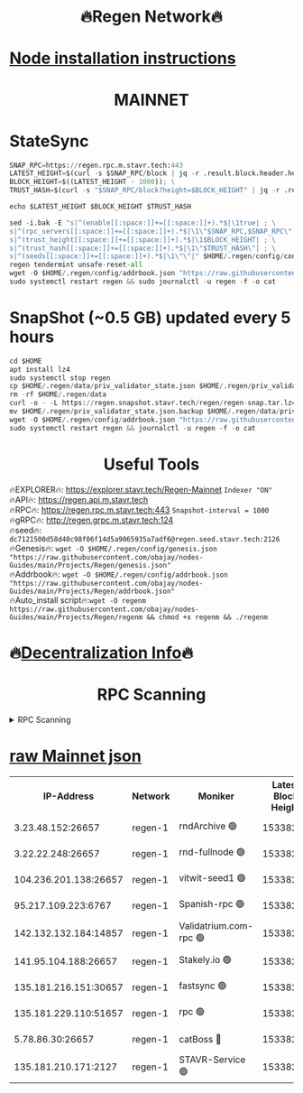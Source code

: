 <h1 align="center"> 🔥Regen Network🔥</h1>

[Node installation instructions](https://github.com/obajay/nodes-Guides/tree/main/Projects/Regen)
=
<h1 align="center"> MAINNET</h1>

# StateSync
```python
SNAP_RPC=https://regen.rpc.m.stavr.tech:443
LATEST_HEIGHT=$(curl -s $SNAP_RPC/block | jq -r .result.block.header.height); \
BLOCK_HEIGHT=$((LATEST_HEIGHT - 1000)); \
TRUST_HASH=$(curl -s "$SNAP_RPC/block?height=$BLOCK_HEIGHT" | jq -r .result.block_id.hash)

echo $LATEST_HEIGHT $BLOCK_HEIGHT $TRUST_HASH

sed -i.bak -E "s|^(enable[[:space:]]+=[[:space:]]+).*$|\1true| ; \
s|^(rpc_servers[[:space:]]+=[[:space:]]+).*$|\1\"$SNAP_RPC,$SNAP_RPC\"| ; \
s|^(trust_height[[:space:]]+=[[:space:]]+).*$|\1$BLOCK_HEIGHT| ; \
s|^(trust_hash[[:space:]]+=[[:space:]]+).*$|\1\"$TRUST_HASH\"| ; \
s|^(seeds[[:space:]]+=[[:space:]]+).*$|\1\"\"|" $HOME/.regen/config/config.toml
regen tendermint unsafe-reset-all
wget -O $HOME/.regen/config/addrbook.json "https://raw.githubusercontent.com/obajay/nodes-Guides/main/Projects/Regen/addrbook.json"
sudo systemctl restart regen && sudo journalctl -u regen -f -o cat
```
# SnapShot (~0.5 GB) updated every 5 hours
```python
cd $HOME
apt install lz4
sudo systemctl stop regen
cp $HOME/.regen/data/priv_validator_state.json $HOME/.regen/priv_validator_state.json.backup
rm -rf $HOME/.regen/data
curl -o - -L https://regen.snapshot.stavr.tech/regen/regen-snap.tar.lz4 | lz4 -c -d - | tar -x -C $HOME/.regen --strip-components 2
mv $HOME/.regen/priv_validator_state.json.backup $HOME/.regen/data/priv_validator_state.json
wget -O $HOME/.regen/config/addrbook.json "https://raw.githubusercontent.com/obajay/nodes-Guides/main/Projects/Regen/addrbook.json"
sudo systemctl restart regen && journalctl -u regen -f -o cat
```

 <h1 align="center"> Useful Tools</h1>

🔥EXPLORER🔥:     https://explorer.stavr.tech/Regen-Mainnet        `Indexer "ON"` \
🔥API🔥:          https://regen.api.m.stavr.tech \
🔥RPC🔥:          https://regen.rpc.m.stavr.tech:443              `Snapshot-interval = 1000` \
🔥gRPC🔥:         http://regen.grpc.m.stavr.tech:124 \
🔥seed🔥:      `dc7121500d58d40c98f06f14d5a9065935a7adf6@regen.seed.stavr.tech:2126` \
🔥Genesis🔥:   `wget -O $HOME/.regen/config/genesis.json "https://raw.githubusercontent.com/obajay/nodes-Guides/main/Projects/Regen/genesis.json"` \
🔥Addrbook🔥:  `wget -O $HOME/.regen/config/addrbook.json "https://raw.githubusercontent.com/obajay/nodes-Guides/main/Projects/Regen/addrbook.json"` \
🔥Auto_install script🔥:`wget -O regenm https://raw.githubusercontent.com/obajay/nodes-Guides/main/Projects/Regen/regenm && chmod +x regenm && ./regenm`

🔥[Decentralization Info](https://github.com/obajay/StateSync-snapshots/tree/main/Projects/Regen/Decentralization)🔥
=
<h1 align="center"> RPC Scanning</h1>

<details>
<summary>RPC Scanning</summary>

<h2 align="center"> We scan nodes in real time every 4 hours. And we provide the final result of RPC endpoints.
We cannot influence the operation of these nodes in any way. </h2>


```python
If Voting Power is higher than 0 --> then the Node is a validator of the network and may be subject to attack and be a potential threat to the chain.
```
```python
We marked such validators with a red symbol
```

</details>

[raw Mainnet json](https://rpc-check.regenm.stavr.tech/regenm/rpc-regenm-result.json)
=


<table><tr><th>IP-Address</th><th>Network</th><th>Moniker</th><th>Latest Block Height</th><th>Earliest Block Height</th><th>Catching Up</th><th>Tx Index</th><th>Voting Power</th><th>Scan Time</th></tr><tr><td>3.23.48.152:26657</td><td>regen-1</td><td>rndArchive 🟢</td><td>15338259</td><td>1</td><td>False</td><td>on</td><td>0</td><td>2024-03-29T11:38:17.319248167UTC</td></tr><tr><td>3.22.22.248:26657</td><td>regen-1</td><td>rnd-fullnode 🟢</td><td>15338257</td><td>4134001</td><td>False</td><td>on</td><td>0</td><td>2024-03-29T11:38:04.434134709UTC</td></tr><tr><td>104.236.201.138:26657</td><td>regen-1</td><td>vitwit-seed1 🟢</td><td>15338243</td><td>8943001</td><td>False</td><td>on</td><td>0</td><td>2024-03-29T11:36:45.172451123UTC</td></tr><tr><td>95.217.109.223:6767</td><td>regen-1</td><td>Spanish-rpc 🟢</td><td>15338274</td><td>10068001</td><td>False</td><td>on</td><td>0</td><td>2024-03-29T11:39:48.864945617UTC</td></tr><tr><td>142.132.132.184:14857</td><td>regen-1</td><td>Validatrium.com-rpc 🟢</td><td>15338275</td><td>11175001</td><td>False</td><td>on</td><td>0</td><td>2024-03-29T11:39:53.159932159UTC</td></tr><tr><td>141.95.104.188:26657</td><td>regen-1</td><td>Stakely.io 🟢</td><td>15338253</td><td>13442501</td><td>False</td><td>on</td><td>0</td><td>2024-03-29T11:37:44.988727395UTC</td></tr><tr><td>135.181.216.151:30657</td><td>regen-1</td><td>fastsync 🟢</td><td>15338264</td><td>14457001</td><td>False</td><td>off</td><td>0</td><td>2024-03-29T11:38:48.211563184UTC</td></tr><tr><td>135.181.229.110:51657</td><td>regen-1</td><td>rpc 🟢</td><td>15338251</td><td>14844001</td><td>False</td><td>on</td><td>0</td><td>2024-03-29T11:37:30.385791263UTC</td></tr><tr><td>5.78.86.30:26657</td><td>regen-1</td><td>catBoss 🔴</td><td>15338285</td><td>15237401</td><td>False</td><td>on</td><td>10360202428</td><td>2024-03-29T11:40:55.350690816UTC</td></tr><tr><td>135.181.210.171:2127</td><td>regen-1</td><td>STAVR-Service 🟢</td><td>15338288</td><td>15337001</td><td>False</td><td>on</td><td>0</td><td>2024-03-29T11:41:10.672666316UTC</td></tr></table>